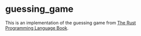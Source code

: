 # guessing_game

This is an implementation of the guessing game from [The Rust Programming Language Book](https://doc.rust-lang.org/book/ch02-00-guessing-game-tutorial.html).
